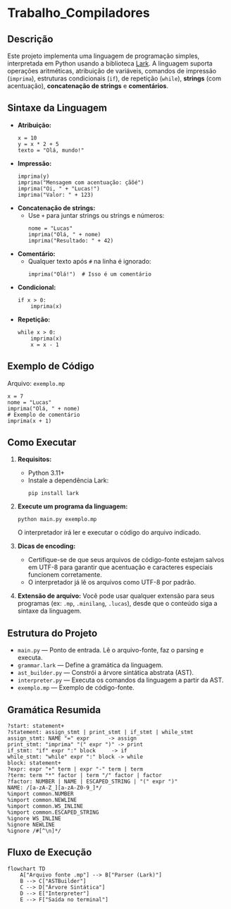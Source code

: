# Trabalho_Compiladores

## Descrição

Este projeto implementa uma linguagem de programação simples, interpretada em Python usando a biblioteca [Lark](https://github.com/lark-parser/lark). A linguagem suporta operações aritméticas, atribuição de variáveis, comandos de impressão (`imprima`), estruturas condicionais (`if`), de repetição (`while`), **strings** (com acentuação), **concatenação de strings** e **comentários**.

## Sintaxe da Linguagem

- **Atribuição:**
  ```
  x = 10
  y = x * 2 + 5
  texto = "Olá, mundo!"
  ```
- **Impressão:**
  ```
  imprima(y)
  imprima("Mensagem com acentuação: çãõé")
  imprima("Oi, " + "Lucas!")
  imprima("Valor: " + 123)
  ```
- **Concatenação de strings:**
  - Use `+` para juntar strings ou strings e números:
    ```
    nome = "Lucas"
    imprima("Olá, " + nome)
    imprima("Resultado: " + 42)
    ```
- **Comentário:**
  - Qualquer texto após `#` na linha é ignorado:
    ```
    imprima("Olá!")  # Isso é um comentário
    ```
- **Condicional:**
  ```
  if x > 0:
      imprima(x)
  ```
- **Repetição:**
  ```
  while x > 0:
      imprima(x)
      x = x - 1
  ```

## Exemplo de Código

Arquivo: `exemplo.mp`
``` 
x = 7
nome = "Lucas"
imprima("Olá, " + nome)
# Exemplo de comentário
imprima(x + 1)
```

## Como Executar

1. **Requisitos:**
   - Python 3.11+
   - Instale a dependência Lark:
     ```
     pip install lark
     ```

2. **Execute um programa da linguagem:**
   ```
   python main.py exemplo.mp
   ```
   O interpretador irá ler e executar o código do arquivo indicado.

3. **Dicas de encoding:**
   - Certifique-se de que seus arquivos de código-fonte estejam salvos em UTF-8 para garantir que acentuação e caracteres especiais funcionem corretamente.
   - O interpretador já lê os arquivos como UTF-8 por padrão.

4. **Extensão de arquivo:**
   Você pode usar qualquer extensão para seus programas (ex: `.mp`, `.minilang`, `.lucas`), desde que o conteúdo siga a sintaxe da linguagem.

## Estrutura do Projeto

- `main.py` — Ponto de entrada. Lê o arquivo-fonte, faz o parsing e executa.
- `grammar.lark` — Define a gramática da linguagem.
- `ast_builder.py` — Constrói a árvore sintática abstrata (AST).
- `interpreter.py` — Executa os comandos da linguagem a partir da AST.
- `exemplo.mp` — Exemplo de código-fonte.

## Gramática Resumida

```
?start: statement+
?statement: assign_stmt | print_stmt | if_stmt | while_stmt
assign_stmt: NAME "=" expr      -> assign
print_stmt: "imprima" "(" expr ")" -> print
if_stmt: "if" expr ":" block     -> if
while_stmt: "while" expr ":" block -> while
block: statement+
?expr: expr "+" term | expr "-" term | term
?term: term "*" factor | term "/" factor | factor
?factor: NUMBER | NAME | ESCAPED_STRING | "(" expr ")"
NAME: /[a-zA-Z_][a-zA-Z0-9_]*/
%import common.NUMBER
%import common.NEWLINE
%import common.WS_INLINE
%import common.ESCAPED_STRING
%ignore WS_INLINE
%ignore NEWLINE
%ignore /#[^\n]*/
```

## Fluxo de Execução

```mermaid
flowchart TD
    A["Arquivo fonte .mp"] --> B["Parser (Lark)"]
    B --> C["ASTBuilder"]
    C --> D["Árvore Sintática"]
    D --> E["Interpreter"]
    E --> F["Saída no terminal"]



